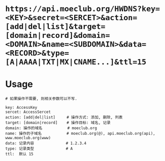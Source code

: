 
# `https://api.moeclub.org/HWDNS?key=<KEY>&secret=<SERCET>&action=[add|del|list]&target=[domain|record]&domain=<DOMAIN>&name=<SUBDOMAIN>&data=<RECORD>&type=[A|AAAA|TXT|MX|CNAME...]&ttl=15`


# Usage
```
# 如果操作不需要, 则相关参数可以不写.

key: AccessKey
sercet: AccessSercet
action: [add|del|list]     # 操作方式: 添加, 删除, 列表
target: [domain|record]    # 操作目标: 域名, 记录
domain: 操作的域名           # moeclub.org
name: 操作的子域名           # moeclub.org(@), api.moeclub.org(api), www.moeclub.org(www)
data: 记录内容              # 1.2.3.4
type: 记录类型              # A
ttl:  默认 15

```
